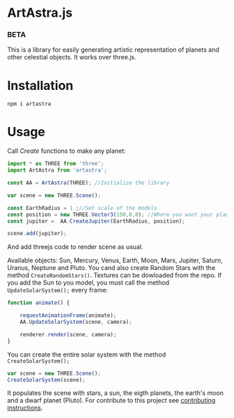 # ArtAstra.js
### BETA

This is a library for easily generating artistic representation of planets and other celestial objects. It works over three.js.

# Installation
`npm i artastra`

# Usage

Call _Create_ functions to make any planet:

```javascript
import * as THREE from 'three';
import ArtAstra from 'artastra';

const AA = ArtAstra(THREE); //Initialize the library

var scene = new THREE.Scene();

const EarthRadius = 1 ;//Set scale of the models
const position = new THREE.Vector3(150,0,0); //Where you want your planet
const jupiter =  AA.CreateJupiter(EarthRadius, position);

scene.add(jupiter);

```

And add threejs code to render scene as usual.

Available objects: Sun, Mercury, Venus, Earth, Moon, Mars, Jupiter, Saturn, Uranus, Neptune and Pluto.
You cand also create Random Stars with the method `CreateRandomStars()`. Textures can be dowloaded from the repo.
If you add the Sun to you model, you must call the method `UpdateSolarSystem();` every frame: 

```javascript
function animate() {

    requestAnimationFrame(animate);
    AA.UpdateSolarSystem(scene, camera);

    renderer.render(scene, camera);
}

```

You can create the entire solar system with the method `CreateSolarSystem();`

```javascript
var scene = new THREE.Scene();
CreateSolarSystem(scene);

```
It populates the scene with stars, a sun, the eigth planets, the earth's moon and a dwarf planet (Pluto).
For contribute to this project see [contributing instructions](./github/CONTRIBUTING.md).
